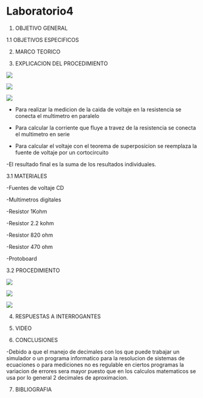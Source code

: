 # Laboratorio4

  1. OBJETIVO GENERAL

1.1 OBJETIVOS ESPECIFICOS
  
  2. MARCO TEORICO


  3. EXPLICACION DEL PROCEDIMIENTO

![](https://user-images.githubusercontent.com/84998013/125549497-159dcb2f-81cb-4217-a720-61f81a577512.png)

![](https://user-images.githubusercontent.com/84998013/125549588-3b177487-1a57-404f-a6d2-5d18f09cb362.png)


![](https://user-images.githubusercontent.com/84998013/125549588-3b177487-1a57-404f-a6d2-5d18f09cb362.png)

- Para realizar la medicion de la caida de voltaje en la resistencia se  conecta el multimetro en paralelo

- Para calcular la corriente que fluye a travez de la resistencia se conecta el multimetro en serie

- Para calcular el voltaje con el teorema de superposicion  se reemplaza la fuente de voltaje por un cortocircuito 

-El resultado final es la suma de los resultados individuales.

3.1 MATERIALES
    
   -Fuentes de voltaje CD
    
   -Multimetros digitales
    
   -Resistor 1Kohm
    
   -Resistor 2.2 kohm
    
   -Resistor 820 ohm
    
   -Resistor 470 ohm
    
   -Protoboard
  
3.2 PROCEDIMIENTO
  
  ![](https://user-images.githubusercontent.com/84397282/125540678-6341602f-038f-44b8-9c64-dc0907ef0b2e.jpg)
  
  ![](https://user-images.githubusercontent.com/84397282/125540682-d411c0f8-3656-4577-a596-ec62415896d2.jpg)
  
  ![](https://user-images.githubusercontent.com/84397282/125540683-adf74240-bf9c-4779-bd9e-e9e487f0bf2c.jpg)
  
  
  
  4. RESPUESTAS A INTERROGANTES

  5. VIDEO

  6. CONCLUSIONES
  
  -Debido a que el manejo de decimales con los que puede trabajar un simulador o un programa informatico para la resolucion de sistemas de ecuaciones o para mediciones no es regulable en ciertos programas la variacion de errores sera mayor puesto que en los calculos matematicos se usa por lo general 2 decimales de aproximacion.
  
  7. BIBLIOGRAFIA
